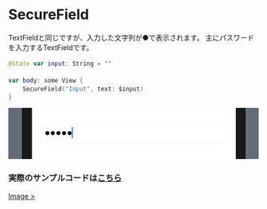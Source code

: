 # SecureField

TextFieldと同じですが、入力した文字列が●で表示されます。
主にパスワードを入力するTextFieldです。

```Swift
@State var input: String = ""

var body: some View {
    SecureField("Input", text: $input)
}
```

<img src="../../Resources/4-securefield.png"/>

### 実際のサンプルコードは[こちら](../../TechBookFest/TechBookFest/Views/SecureFieldView.swift)

[Image >](5-Image.md)